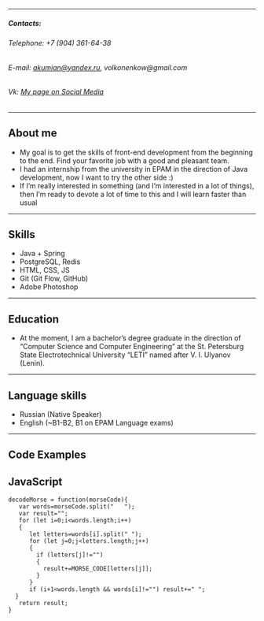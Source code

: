 
---

##### **Contacts**:
###### _Telephone: +7 (904) 361-64-38_
###### _E-mail: akumian@yandex.ru, volkonenkow@gmail.com_
###### _Vk: [My page on Social Media](https://vk.com/akumian)_

---

## About me

* My goal is to get the skills of front-end development from the beginning to the end. Find your favorite job with a good and pleasant team.
* I had an internship from the university in EPAM in the direction of Java development, now I want to try the other side :)
* If I’m really interested in something (and I’m interested in a lot of things), then I’m ready to devote a lot of time to this and I will learn faster than usual

---

## Skills

* Java + Spring
* PostgreSQL, Redis
* HTML, CSS, JS
* Git (Git Flow, GitHub)
* Adobe Photoshop

---

## Education

*  At the moment, I am a bachelor’s degree graduate in the direction of “Computer Science and Computer Engineering” at the St. Petersburg State Electrotechnical University “LETI” named after V. I. Ulyanov (Lenin).

---

## Language skills

* Russian (Native Speaker)
* English (~B1-B2, B1 on EPAM Language exams)

---

## Code Examples

JavaScript
---
```
decodeMorse = function(morseCode){
   var words=morseCode.split("   ");
   var result="";
   for (let i=0;i<words.length;i++)
   {
      let letters=words[i].split(" ");
      for (let j=0;j<letters.length;j++)
      {
        if (letters[j]!="")  
        {
          result+=MORSE_CODE[letters[j]];  
        }
      }
      if (i+1<words.length && words[i]!="") result+=" ";
  }
   return result;
}
```
